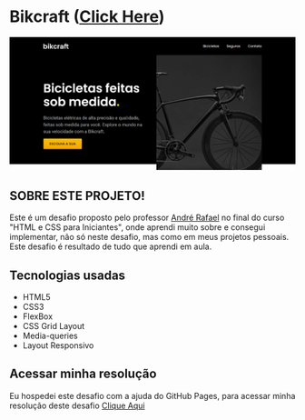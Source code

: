 # Bikcraft ([Click Here](https://netinhoalves.github.io/Bikcraft/))

![Design preview for landing page challenge](./img/preview-desktop.png)

## SOBRE ESTE PROJETO!

Este é um desafio proposto pelo professor [André Rafael](https://www.youtube.com/origamid) no final do curso "HTML e CSS para Iniciantes", onde aprendi muito sobre e consegui implementar, não só neste desafio, mas como em meus projetos pessoais. Este desafio é resultado de tudo que aprendi em aula.

## Tecnologias usadas

* HTML5
* CSS3
* FlexBox
* CSS Grid Layout
* Media-queries
* Layout Responsivo

## Acessar minha resolução

   Eu hospedei este desafio com a ajuda do GitHub Pages, para acessar minha resolução deste desafio [Clique Aqui](https://netinhoalves.github.io/Bikcraft/)